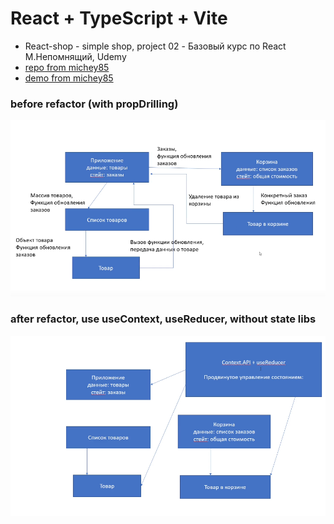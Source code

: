 # React + TypeScript + Vite

- React-shop - simple shop, project 02 - Базовый курс по React М.Непомнящий, Udemy
- [repo from michey85](https://github.com/michey85/react-shop)
- [demo from michey85](https://michey85.github.io/react-shop/)

### before refactor (with propDrilling)

![alt text](image-2.png)

### after refactor, use useContext, useReducer, without state libs

![alt text](image-3.png)
